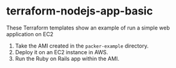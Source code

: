 # terraform-nodejs-app-basic

These Terraform templates show an example of run a simple web application on EC2

1. Take the AMI created in the `packer-example` directory.
2. Deploy it on an EC2 instance in AWS.
3. Run the Ruby on Rails app within the AMI.

